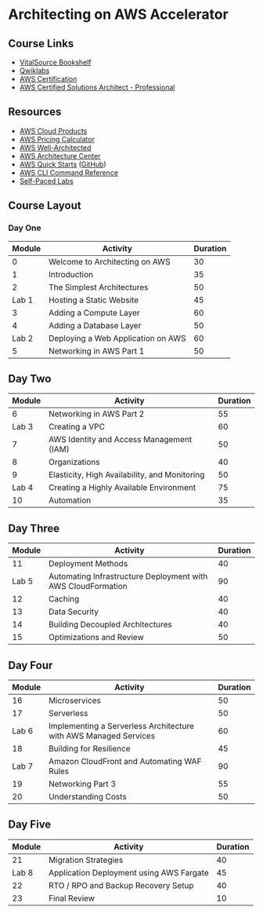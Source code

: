 # Architecting on AWS Accelerator

## Course Links

* [VitalSource Bookshelf](https://online.vitalsource.com)
* [Qwiklabs](https://ddls.qwiklabs.com/)
* [AWS Certification](https://aws.amazon.com/certification/)
* [AWS Certified Solutions Architect - Professional](https://aws.amazon.com/certification/certified-solutions-architect-professional/)

## Resources

* [AWS Cloud Products](https://aws.amazon.com/products/)
* [AWS Pricing Calculator](https://calculator.aws/#/)
* [AWS Well-Architected](https://aws.amazon.com/architecture/well-architected/)
* [AWS Architecture Center](https://aws.amazon.com/architecture/)
* [AWS Quick Starts](https://aws.amazon.com/quickstart/) ([GitHub](https://github.com/aws-quickstart/))
* [AWS CLI Command Reference](https://docs.aws.amazon.com/cli/latest/index.html)
* [Self-Paced Labs](https://aws.amazon.com/training/self-paced-labs/)

## Course Layout

### Day One

|Module|Activity|Duration|
|-|-|-|
|0|Welcome to Architecting on AWS|30|
|1|Introduction|35|
|2|The Simplest Architectures|50|
|Lab 1|Hosting a Static Website|45|
|3|Adding a Compute Layer|60|
|4|Adding a Database Layer|50|
|Lab 2|Deploying a Web Application on AWS|60|
|5|Networking in AWS Part 1|50|

## Day Two

|Module|Activity|Duration|
|-|-|-|
|6|Networking in AWS Part 2|55|
|Lab 3|Creating a VPC|60|
|7|AWS Identity and Access Management (IAM)|50|
|8|Organizations|40|
|9|Elasticity, High Availability, and Monitoring|50|
|Lab 4|Creating a Highly Available Environment|75|
|10|Automation|35|

## Day Three

|Module|Activity|Duration|
|-|-|-|
|11|Deployment Methods|40|
|Lab 5|Automating Infrastructure Deployment with AWS CloudFormation|90|
|12|Caching|40|
|13|Data Security|40|
|14|Building Decoupled Architectures|40|
|15|Optimizations and Review|50|

## Day Four

|Module|Activity|Duration|
|-|-|-|
|16|Microservices|50|
|17|Serverless|50|
|Lab 6|Implementing a Serverless Architecture with AWS Managed Services|60|
|18|Building for Resilience|45|
|Lab 7|Amazon CloudFront and Automating WAF Rules|90|
|19|Networking Part 3|55|
|20|Understanding Costs|50|


## Day Five

|Module|Activity|Duration|
|-|-|-|
|21|Migration Strategies|40|
|Lab 8|Application Deployment using AWS Fargate|45|
|22|RTO / RPO and Backup Recovery Setup|40|
|23|Final Review|10|
